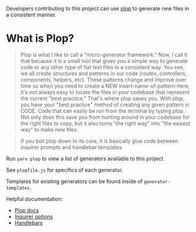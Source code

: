 Developers contributing to this project can use [plop](https://plopjs.com/) to generate new files in a consistent manner.

# What is Plop?

> Plop is what I like to call a "micro-generator framework." Now, I call it that because it is a small tool that gives you a simple way to generate code or any other type of flat text files in a consistent way. You see, we all create structures and patterns in our code (routes, controllers, components, helpers, etc). These patterns change and improve over time so when you need to create a NEW insert-name-of-pattern-here, it's not always easy to locate the files in your codebase that represent the current "best practice." That's where plop saves you. With plop, you have your "best practice" method of creating any given pattern in CODE. Code that can easily be run from the terminal by typing plop. Not only does this save you from hunting around in your codebase for the right files to copy, but it also turns "the right way" into "the easiest way" to make new files.

> If you boil plop down to its core, it is basically glue code between inquirer prompts and handlebar templates.

Run `yarn plop` to view a list of generators available to this project.

See `plopfile.js` for specifics of each generator.

Templates for existing generators can be found inside of `generator-templates`.

Helpful documentation:

- [Plop docs](https://plopjs.com/documentation/)
- [Inquirer options](https://github.com/SBoudrias/Inquirer.js/blob/master/packages/inquirer/README.md#question)
- [Handlebars](https://github.com/handlebars-lang/handlebars.js?tab=readme-ov-file#usage)

